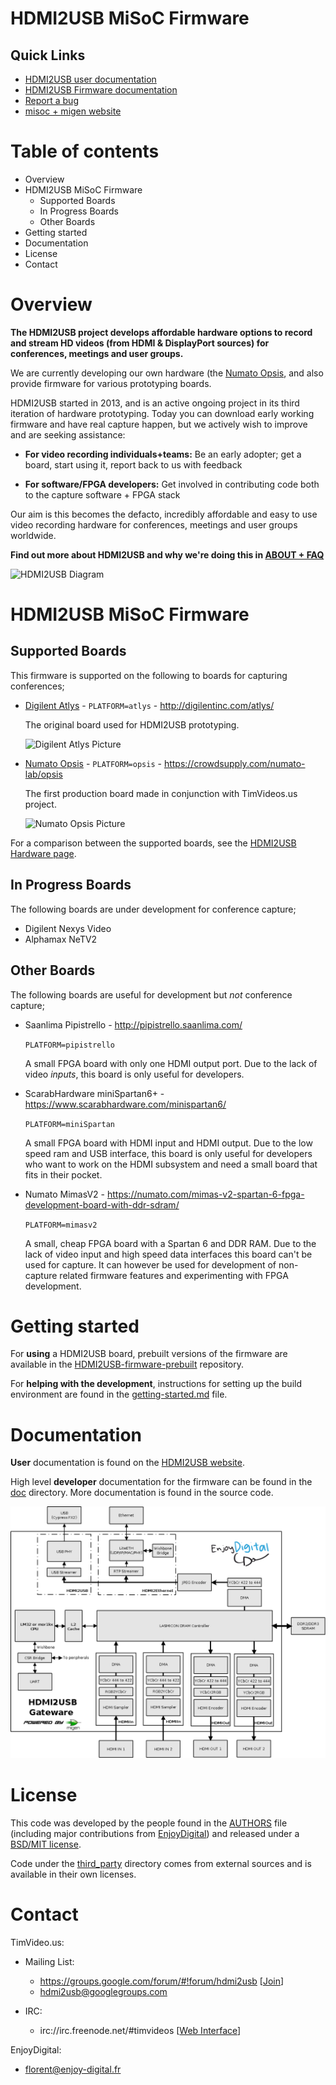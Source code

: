 # HDMI2USB MiSoC Firmware

## Quick Links

 * [HDMI2USB user documentation](http://hdmi2usb.tv/)
 * [HDMI2USB Firmware documentation](https://hdmi2usb.tv/firmware-misoc)
 * [Report a bug](https://github.com/timvideos/HDMI2USB-misoc-firmware/issues/new)
 * [misoc + migen website](http://m-labs.hk/gateware.html)

# Table of contents

  * Overview
  * HDMI2USB MiSoC Firmware
    * Supported Boards
    * In Progress Boards
    * Other Boards
  * Getting started
  * Documentation
  * License
  * Contact

# Overview

**The HDMI2USB project develops affordable hardware options to record and
stream HD videos (from HDMI & DisplayPort sources) for conferences, meetings
and user groups.**

We are currently developing our own hardware (the
[Numato Opsis](https://hdmi2usb.tv/numato-opsis), and also provide firmware for
various prototyping boards.

HDMI2USB started in 2013, and is an active ongoing project in its third
iteration of hardware prototyping.  Today you can download early working
firmware and have real capture happen, but we actively wish to improve and are
seeking assistance:

  * **For video recording individuals+teams:** Be an early adopter; get a
    board, start using it, report back to us with feedback

  * **For software/FPGA developers:** Get involved in contributing code both to
    the capture software + FPGA stack

Our aim is this becomes the defacto, incredibly affordable and easy to use
video recording hardware for conferences, meetings and user groups worldwide.

**Find out more about HDMI2USB and why we're doing this in [ABOUT + FAQ](http://hdmi2usb.tv/faq)**

![HDMI2USB Diagram](https://hdmi2usb.tv/img/hdmi2usb.png "HDMI2USB Diagram")

# HDMI2USB MiSoC Firmware

## Supported Boards

This firmware is supported on the following to boards for capturing
conferences;


 * [Digilent Atlys](https://hdmi2usb.tv/digilent-atlys/) - `PLATFORM=atlys` - http://digilentinc.com/atlys/

   The original board used for HDMI2USB prototyping.

   ![Digilent Atlys Picture](https://hdmi2usb.tv/img/digilent-atlys-small.jpg)

 * [Numato Opsis](https://hdmi2usb.tv/numato-opsis/) - `PLATFORM=opsis` - https://crowdsupply.com/numato-lab/opsis

   The first production board made in conjunction with TimVideos.us project.

   ![Numato Opsis Picture](https://hdmi2usb.tv/img/numato-opsis-small.jpg)

For a comparison between the supported boards, see the
[HDMI2USB Hardware page](https://hdmi2usb.tv/hardware/).

## In Progress Boards

The following boards are under development for conference capture;

 * Digilent Nexys Video
 * Alphamax NeTV2

## Other Boards

The following boards are useful for development but *not* conference capture;

 * Saanlima Pipistrello - http://pipistrello.saanlima.com/

   `PLATFORM=pipistrello`

   A small FPGA board with only one HDMI output port.
   Due to the lack of video *inputs*, this board is only useful for developers.

 * ScarabHardware miniSpartan6+ - https://www.scarabhardware.com/minispartan6/

   `PLATFORM=miniSpartan`

   A small FPGA board with HDMI input and HDMI output.
   Due to the low speed ram and USB interface, this board is only useful for
   developers who want to work on the HDMI subsystem and need a small board
   that fits in their pocket.

 * Numato MimasV2 - https://numato.com/mimas-v2-spartan-6-fpga-development-board-with-ddr-sdram/

   `PLATFORM=mimasv2`

   A small, cheap FPGA board with a Spartan 6 and DDR RAM. Due to the lack of
   video input and high speed data interfaces this board can't be used for
   capture. It can however be used for development of non-capture related
   firmware features and experimenting with FPGA development.

# Getting started

For **using** a HDMI2USB board, prebuilt versions of the firmware are available in
the
[HDMI2USB-firmware-prebuilt](http://github.com/timvideos/HDMI2USB-firmware-prebuilt)
repository.

For **helping with the development**, instructions for setting up the build
environment are found in the [getting-started.md](getting-started.md) file.

# Documentation

**User** documentation is found on the [HDMI2USB website](https://hdmi2usb.tv).

High level **developer** documentation for the firmware can be found in the
[doc](doc/) directory. More documentation is found in the source code.

![System Diagram](doc/architecture.png)

# License

This code was developed by the people found in the [AUTHORS](AUTHORS) file
(including major contributions from [EnjoyDigital](http://enjoy-digital.fr))
and released under a [BSD/MIT license](LICENSE).

Code under the [third_party](third_party/) directory comes from external
sources and is available in their own licenses.

# Contact

TimVideo.us:

 * Mailing List:
   * https://groups.google.com/forum/#!forum/hdmi2usb
     [[Join](https://groups.google.com/forum/#!forum/hdmi2usb/join)]
   * hdmi2usb@googlegroups.com

 * IRC:
   * irc://irc.freenode.net/#timvideos
     [[Web Interface](http://webchat.freenode.net/?channels=timvideos)]

EnjoyDigital:
 * florent@enjoy-digital.fr
